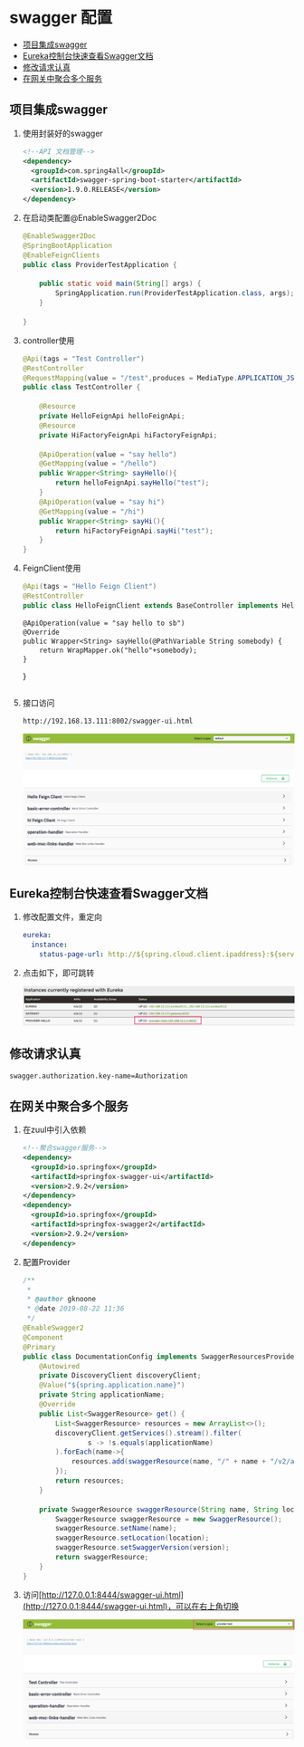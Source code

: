 # swagger 配置

<!-- @import "[TOC]" {cmd="toc" depthFrom=2 depthTo=6 orderedList=false} -->
<!-- code_chunk_output -->

* [项目集成swagger](#项目集成swagger)
* [Eureka控制台快速查看Swagger文档](#eureka控制台快速查看swagger文档)
* [修改请求认真](#修改请求认真)
* [在网关中聚合多个服务](#在网关中聚合多个服务)

<!-- /code_chunk_output -->
## 项目集成swagger

1. 使用封装好的swagger

   ```xml
   <!--API 文档管理-->
   <dependency>
     <groupId>com.spring4all</groupId>
     <artifactId>swagger-spring-boot-starter</artifactId>
     <version>1.9.0.RELEASE</version>
   </dependency>
   ```

2. 在启动类配置@EnableSwagger2Doc

   ```java
   @EnableSwagger2Doc
   @SpringBootApplication
   @EnableFeignClients
   public class ProviderTestApplication {

       public static void main(String[] args) {
           SpringApplication.run(ProviderTestApplication.class, args);
       }

   }
   ```

3. controller使用

   ```java
   @Api(tags = "Test Controller")
   @RestController
   @RequestMapping(value = "/test",produces = MediaType.APPLICATION_JSON_UTF8_VALUE)
   public class TestController {

       @Resource
       private HelloFeignApi helloFeignApi;
       @Resource
       private HiFactoryFeignApi hiFactoryFeignApi;

       @ApiOperation(value = "say hello")
       @GetMapping(value = "/hello")
       public Wrapper<String> sayHello(){
           return helloFeignApi.sayHello("test");
       }
       @ApiOperation(value = "say hi")
       @GetMapping(value = "/hi")
       public Wrapper<String> sayHi(){
           return hiFactoryFeignApi.sayHi("test");
       }
   }
   ```

4. FeignClient使用

   ```java
   @Api(tags = "Hello Feign Client")
   @RestController
   public class HelloFeignClient extends BaseController implements HelloFeignApi {
   ```


       @ApiOperation(value = "say hello to sb")
       @Override
       public Wrapper<String> sayHello(@PathVariable String somebody) {
           return WrapMapper.ok("hello"+somebody);
       }
   }
   ```

5. 接口访问

   ```	html
   http://192.168.13.111:8002/swagger-ui.html
   ```

   ![image-20190820181117367](assets/image-20190820181117367.png)

## Eureka控制台快速查看Swagger文档

1. 修改配置文件，重定向

   ```yml
   eureka:
     instance:
       status-page-url: http://${spring.cloud.client.ipaddress}:${server.port}/swagger-ui.html
   ```

2. 点击如下，即可跳转

   ![image-20190820181437145](assets/image-20190820181437145.png)

## 修改请求认真

```properties
swagger.authorization.key-name=Authorization
```

## 在网关中聚合多个服务

1. 在zuul中引入依赖

   ```xml
   <!--聚合swagger服务-->
   <dependency>
     <groupId>io.springfox</groupId>
     <artifactId>springfox-swagger-ui</artifactId>
     <version>2.9.2</version>
   </dependency>
   <dependency>
     <groupId>io.springfox</groupId>
     <artifactId>springfox-swagger2</artifactId>
     <version>2.9.2</version>
   </dependency>
   ```

   

2. 配置Provider

   ```java
   /**
    *
    * @author gknoone
    * @date 2019-08-22 11:36
    */
   @EnableSwagger2
   @Component
   @Primary
   public class DocumentationConfig implements SwaggerResourcesProvider {
       @Autowired
       private DiscoveryClient discoveryClient;
       @Value("${spring.application.name}")
       private String applicationName;
       @Override
       public List<SwaggerResource> get() {
           List<SwaggerResource> resources = new ArrayList<>();
           discoveryClient.getServices().stream().filter(
                   s -> !s.equals(applicationName)
           ).forEach(name->{
               resources.add(swaggerResource(name, "/" + name + "/v2/api-docs", "2.0"));
           });
           return resources;
       }
   
       private SwaggerResource swaggerResource(String name, String location, String version) {
           SwaggerResource swaggerResource = new SwaggerResource();
           swaggerResource.setName(name);
           swaggerResource.setLocation(location);
           swaggerResource.setSwaggerVersion(version);
           return swaggerResource;
       }
   }
   ```

3. 访问[http://127.0.0.1:8444/swagger-ui.html](http://127.0.0.1:8444/swagger-ui.html)，可以在右上角切换

   ![image-20190822115913872](assets/image-20190822115913872.png)

   